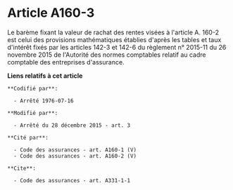 # Article A160-3

Le barème fixant la valeur de rachat des rentes visées à l'article A. 160-2 est celui des provisions mathématiques établies
d'après les tables et taux d'intérêt fixés par les articles 142-3 et 142-6 du règlement n° 2015-11 du 26 novembre 2015 de
l'Autorité des normes comptables relatif au cadre comptable des entreprises d'assurance.

**Liens relatifs à cet article**

	**Codifié par**:

	  - Arrêté 1976-07-16

	**Modifié par**:

	  - Arrêté du 28 décembre 2015 - art. 3

	**Cité par**:

	  - Code des assurances - art. A160-1 (V)
	  - Code des assurances - art. A160-2 (V)

	**Cite**:

	  - Code des assurances - art. A331-1-1
